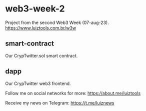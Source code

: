 # web3-week-2
Project from the second Web3 Week (07-aug-23). https://www.luiztools.com.br/w3w

## smart-contract
Our CrypTwitter.sol smart contract.

## dapp
Our CrypTwitter web3 frontend.

Follow me on social networks for more: https://about.me/luiztools

Receive my news on Telegram: https://t.me/luiznews